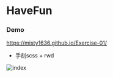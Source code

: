 # HaveFun

### Demo
https://misty1636.github.io/Exercise-01/

+ 手刻scss + rwd

![index](https://user-images.githubusercontent.com/47848363/57984967-9d56bf80-7a93-11e9-9d1c-c48d40f3e271.png)
